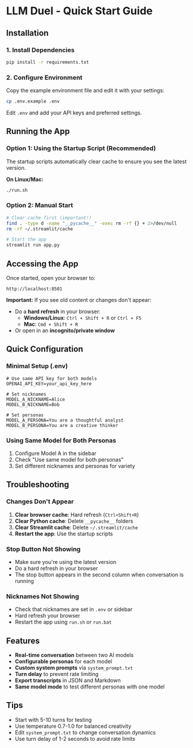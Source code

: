 # LLM Duel - Quick Start Guide

## Installation

### 1. Install Dependencies

```bash
pip install -r requirements.txt
```

### 2. Configure Environment

Copy the example environment file and edit it with your settings:

```bash
cp .env.example .env
```

Edit `.env` and add your API keys and preferred settings.

## Running the App

### Option 1: Using the Startup Script (Recommended)

The startup scripts automatically clear cache to ensure you see the latest version.

**On Linux/Mac:**
```bash
./run.sh
```

### Option 2: Manual Start

```bash
# Clear cache first (important!)
find . -type d -name "__pycache__" -exec rm -rf {} + 2>/dev/null
rm -rf ~/.streamlit/cache

# Start the app
streamlit run app.py
```

## Accessing the App

Once started, open your browser to:
```
http://localhost:8501
```

**Important:** If you see old content or changes don't appear:
- Do a **hard refresh** in your browser:
  - **Windows/Linux**: `Ctrl + Shift + R` or `Ctrl + F5`
  - **Mac**: `Cmd + Shift + R`
- Or open in an **incognito/private window**

## Quick Configuration

### Minimal Setup (.env)

```env
# Use same API key for both models
OPENAI_API_KEY=your_api_key_here

# Set nicknames
MODEL_A_NICKNAME=Alice
MODEL_B_NICKNAME=Bob

# Set personas
MODEL_A_PERSONA=You are a thoughtful analyst
MODEL_B_PERSONA=You are a creative thinker
```

### Using Same Model for Both Personas

1. Configure Model A in the sidebar
2. Check "Use same model for both personas"
3. Set different nicknames and personas for variety

## Troubleshooting

### Changes Don't Appear

1. **Clear browser cache**: Hard refresh (`Ctrl+Shift+R`)
2. **Clear Python cache**: Delete `__pycache__` folders
3. **Clear Streamlit cache**: Delete `~/.streamlit/cache`
4. **Restart the app**: Use the startup scripts

### Stop Button Not Showing

- Make sure you're using the latest version
- Do a hard refresh in your browser
- The stop button appears in the second column when conversation is running

### Nicknames Not Showing

- Check that nicknames are set in `.env` or sidebar
- Hard refresh your browser
- Restart the app using `run.sh` or `run.bat`

## Features

- **Real-time conversation** between two AI models
- **Configurable personas** for each model
- **Custom system prompts** via `system_prompt.txt`
- **Turn delay** to prevent rate limiting
- **Export transcripts** in JSON and Markdown
- **Same model mode** to test different personas with one model

## Tips

- Start with 5-10 turns for testing
- Use temperature 0.7-1.0 for balanced creativity
- Edit `system_prompt.txt` to change conversation dynamics
- Use turn delay of 1-2 seconds to avoid rate limits

